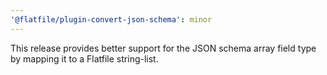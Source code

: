 ```yaml
---
'@flatfile/plugin-convert-json-schema': minor
---
```


This release provides better support for the JSON schema array field type by mapping it to a Flatfile string-list.
